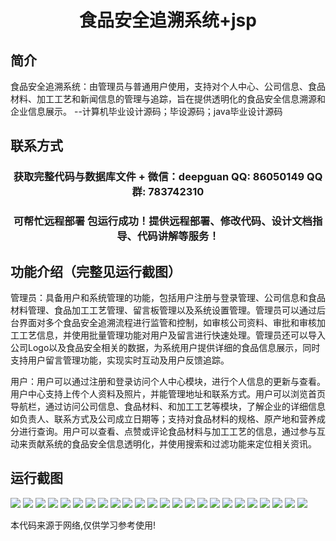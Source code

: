 <p><h1 align="center">食品安全追溯系统+jsp</h1></p>

## 简介
食品安全追溯系统：由管理员与普通用户使用，支持对个人中心、公司信息、食品材料、加工工艺和新闻信息的管理与追踪，旨在提供透明化的食品安全信息溯源和企业信息展示。    --计算机毕业设计源码；毕设源码；java毕业设计源码


## 联系方式
<p><h3 align="center">获取完整代码与数据库文件 + 微信：deepguan QQ: 86050149 QQ群: 783742310</h3></p>
<p><h3 align="center">可帮忙远程部署 包运行成功！提供远程部署、修改代码、设计文档指导、代码讲解等服务！</h3></p>

## 功能介绍（完整见运行截图）
管理员：具备用户和系统管理的功能，包括用户注册与登录管理、公司信息和食品材料管理、食品加工工艺管理、留言板管理以及系统设置管理。管理员可以通过后台界面对多个食品安全追溯流程进行监管和控制，如审核公司资料、审批和审核加工工艺信息，并使用批量管理功能对用户及留言进行快速处理。管理员还可以导入公司Logo以及食品安全相关的数据，为系统用户提供详细的食品信息展示，同时支持用户留言管理功能，实现实时互动及用户反馈追踪。

用户：用户可以通过注册和登录访问个人中心模块，进行个人信息的更新与查看。用户中心支持上传个人资料及照片，并能管理地址和联系方式。用户可以浏览首页导航栏，通过访问公司信息、食品材料、和加工工艺等模块，了解企业的详细信息如负责人、联系方式及公司成立日期等；支持对食品材料的规格、原产地和营养成分进行查询。用户可以查看、点赞或评论食品材料与加工工艺的信息，通过参与互动来贡献系统的食品安全信息透明化，并使用搜索和过滤功能来定位相关资讯。


## 运行截图
![](img/001.jpg)
![](img/002.jpg)
![](img/003.jpg)
![](img/004.jpg)
![](img/005.jpg)
![](img/006.jpg)
![](img/007.jpg)
![](img/008.jpg)
![](img/009.jpg)
![](img/010.jpg)
![](img/011.jpg)
![](img/012.jpg)
![](img/013.jpg)
![](img/014.jpg)
![](img/015.jpg)
![](img/016.jpg)
![](img/017.jpg)
![](img/018.jpg)
![](img/019.jpg)
![](img/020.jpg)
![](img/021.jpg)
![](img/022.jpg)
![](img/023.jpg)
![](img/024.jpg)

<p>本代码来源于网络,仅供学习参考使用!</p>
